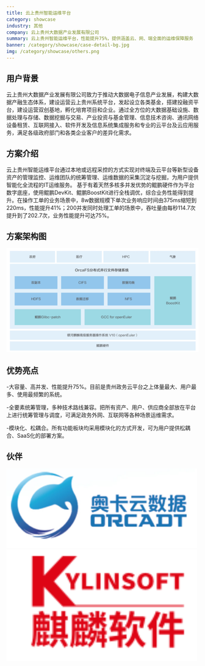 ```yaml
---
title: 云上贵州智能运维平台
category: showcase
industry: 其他
company: 云上贵州大数据产业发展有限公司
summary: 云上贵州智能运维平台，性能提升75%，提供涵盖云、网、端全面的运维保障服务
banner: /category/showcase/case-detail-bg.jpg
img: /category/showcase/others.png
---
```


## 用户背景

云上贵州大数据产业发展有限公司致力于推动大数据电子信息产业发展，构建大数据产融生态体系，建设运营云上贵州系统平台，发起设立各类基金，搭建投融资平台，建设运营双创基地，孵化培育项目和企业。通过全方位的大数据基础设施、数据处理与存储、数据挖掘与交易、产业投资与基金管理、信息技术咨询、通讯网络设备租赁、互联网接入、软件开发及信息系统集成服务和专业的云平台及云应用服务，满足各级政府部门和各类企业客户的差异化需求。


## 方案介绍

云上贵州智能运维平台通过本地或远程采控的方式实现对终端及云平台等新型设备资产的管理监控、运维团队的统筹管理、运维数据的采集沉淀与挖掘，为用户提供智能化全流程的IT运维服务。 基于有着天然多核多并发优势的鲲鹏硬件作为平台数字底座，使用鲲鹏DevKit、鲲鹏BoostKit进行全栈调优，综合业务性能得到提升。在操作工单的业务场景中，8w数据规模下单次业务响应时间由375ms缩短到220ms，性能提升41%；200并发同时处理工单的场景中，吞吐量由每秒114.7次提升到了202.7次，业务性能提升可达75%。




## 方案架构图



<img src="./xh.png" width="1000" >


## 优势亮点

-大容量、高并发、性能提升75%。目前是贵州政务云平台之上体量最大、用户最多、使用最频繁的系统。

-全要素统筹管理，多种技术路线兼容。把所有资产、用户、供应商全部放在平台上进行统筹管理与调度，可满足政务外网、互联网等各种场景运维需求。

-模块化、松耦合。所有功能板块均采用模块化的方式开发，可为用户提供松耦合、SaaS化的部署方案。




## 伙伴

<img src="./logo1.png" width="500" >


<img src="./logo.png" width="500" >
